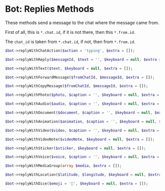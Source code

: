 # Bot: Replies Methods

These methods send a message to the chat where the message came from.

First of all, this is `*.chat.id`, if it is not there, then this `*.from.id`.

The `chat_id` is taken from `*.chat.id`, if not, then from `*.from.id`.

```php
$bot->replyWithChatAction($action = 'typing', $extra = []);
```

```php
$bot->replyWithReply($messageId, $text = '', $keyboard = null, $extra = []);
```

```php
$bot->replyWithText($text, $keyboard = null, $extra = []);
```

```php
$bot->replyWithForwardMessage($fromChatId, $messageId, $extra = []);
```

```php
$bot->replyWithCopyMessage($fromChatId, $messageId, $extra = []);
```

```php
$bot->replyWithPhoto($photo, $caption = '', $keyboard = null, $extra = []);
```

```php
$bot->replyWithAudio($audio, $caption = '', $keyboard = null, $extra = []);
```

```php
$bot->replyWithDocument($document, $caption = '', $keyboard = null, $extra = []);
```

```php
$bot->replyWithAnimation($animation, $caption = '', $keyboard = null, $extra = []);
```

```php
$bot->replyWithVideo($video, $caption = '', $keyboard = null, $extra = []);
```

```php
$bot->replyWithVideoNote($videoNote, $keyboard = null, $extra = []);
```

```php
$bot->replyWithSticker($sticker, $keyboard = null, $extra = []);
```

```php
$bot->replyWithVoice($voice, $caption = '', $keyboard = null, $extra = []);
```

```php
$bot->replyWithMediaGroup(array $media, $extra = []);
```

```php
$bot->replyWithLocation($latitude, $longitude, $keyboard = null, $extra = []);
```

```php
$bot->replyWithDice($emoji = '🎲', $keyboard = null, $extra = []);
```